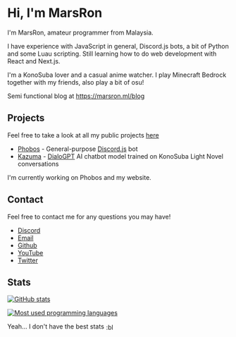 # Hi, I'm MarsRon

I'm MarsRon, amateur programmer from Malaysia.

I have experience with JavaScript in general, Discord.js bots, a bit of Python and some Luau scripting.
Still learning how to do web development with React and Next.js.

I'm a KonoSuba lover and a casual anime watcher.
I play Minecraft Bedrock together with my friends, also play a bit of osu!

Semi functional blog at https://marsron.ml/blog

## Projects

Feel free to take a look at all my public projects [here](https://github.com/MarsRon?tab=repositories)

- [Phobos](https://github.com/MarsRon/phobos) - General-purpose [Discord.js](https://discord.js.org) bot
- [Kazuma](https://github.com/MarsRon/kazuma) - [DialoGPT](https://github.com/microsoft/DialoGPT) AI chatbot model trained on KonoSuba Light Novel conversations

I'm currently working on Phobos and my website.

## Contact

Feel free to contact me for any questions you may have!

- [Discord](https://discord.gg/TSqw3jx)
- [Email](mailto:marsron204@gmail.com)
- [Github](https://github.com/MarsRon)
- [YouTube](https://youtube.com/MarsRon)
- [Twitter](https://twitter.com/MarsRon)

## Stats

[![GitHub stats](https://github-readme-stats.vercel.app/api?username=MarsRon&show_icons=true&theme=algolia 'GitHub stats')](https://github.com/MarsRon?tab=repositories)

[![Most used programming languages](https://github-readme-stats.vercel.app/api/top-langs/?username=MarsRon&theme=algolia&layout=compact 'Most used programming languages')](https://github.com/MarsRon?tab=repositories)

Yeah... I don't have the best stats
<img src="https://cdn.discordapp.com/emojis/350426514262720514.webp?size=56" alt=":blaze:" style="text-align:center;height:1.25em;vertical-align:middle">
